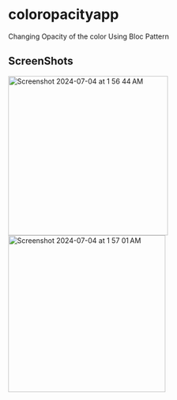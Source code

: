 # coloropacityapp

Changing Opacity of the color Using Bloc Pattern

## ScreenShots

<img width="323" alt="Screenshot 2024-07-04 at 1 56 44 AM" src="https://github.com/devpaurakh/Color-Opacity-Changing-App/assets/100192320/8ff22272-10fe-46e6-90b0-2a044a1beeb5">

<img width="318" alt="Screenshot 2024-07-04 at 1 57 01 AM" src="https://github.com/devpaurakh/Color-Opacity-Changing-App/assets/100192320/5999734f-dac5-4840-ba65-ea2c86c34c5f">



